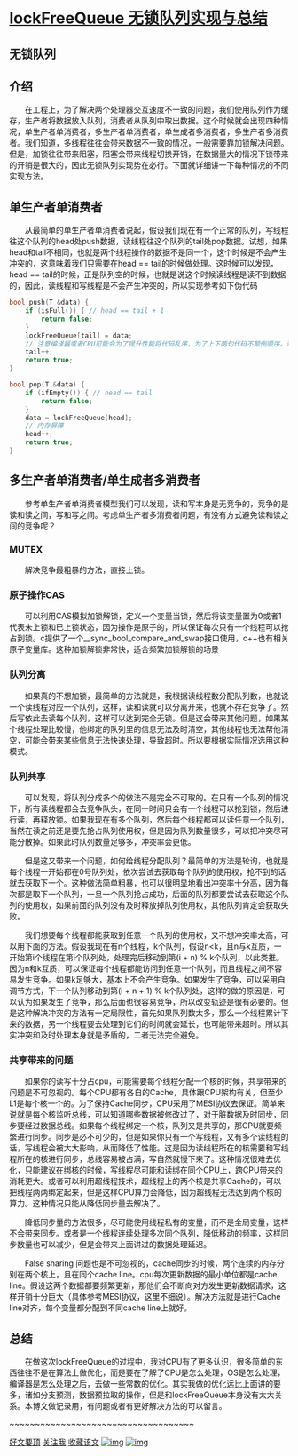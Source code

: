 

# [lockFreeQueue 无锁队列实现与总结](https://www.cnblogs.com/scaugsh/p/10074297.html)

## 无锁队列

## 介绍

　　在工程上，为了解决两个处理器交互速度不一致的问题，我们使用队列作为缓存，生产者将数据放入队列，消费者从队列中取出数据。这个时候就会出现四种情况，单生产者单消费者，多生产者单消费者，单生成者多消费者，多生产者多消费者。我们知道，多线程往往会带来数据不一致的情况，一般需要靠加锁解决问题。但是，加锁往往带来阻塞，阻塞会带来线程切换开销，在数据量大的情况下锁带来的开销是很大的，因此无锁队列实现势在必行。下面就详细讲一下每种情况的不同实现方法。

## 单生产者单消费者

　　从最简单的单生产者单消费者说起，假设我们现在有一个正常的队列，写线程往这个队列的head处push数据，读线程往这个队列的tail处pop数据。试想，如果head和tail不相同，也就是两个线程操作的数据不是同一个，这个时候是不会产生冲突的，这意味着我们只需要在head == tail的时候做处理。这时候可以发现，head == tail的时候，正是队列空的时候，也就是说这个时候读线程是读不到数据的，因此，读线程和写线程是不会产生冲突的，所以实现参考如下伪代码



```cpp
bool push(T &data) {
    if (isFull()) { // head == tail + 1
        return false;
    }
    lockFreeQueue[tail] = data;
    // 注意编译器或者CPU可能会为了提升性能将代码乱序，为了上下两句代码不颠倒顺序，这里需要加上内存屏障
    tail++;
    return true;
}

bool pop(T &data) { 
    if (ifEmpty()) { // head == tail
        return false;
    }
    data = lockFreeQueue[head];
    // 内存屏障
    head++;
    return true;
}
```



## 多生产者单消费者/单生成者多消费者

　　参考单生产者单消费者模型我们可以发现，读和写本身是无竞争的，竞争的是读和读之间，写和写之间。考虑单生产者多消费者问题，有没有方式避免读和读之间的竞争呢？

### MUTEX

　　解决竞争最粗暴的方法，直接上锁。

### 原子操作CAS

　　可以利用CAS模拟加锁解锁，定义一个变量当锁，然后将该变量置为0或者1代表未上锁和已上锁状态，因为操作是原子的，所以保证每次只有一个线程可以抢占到锁。c提供了一个__sync_bool_compare_and_swap接口使用，c++也有相关原子变量库。这种加锁解锁非常快，适合频繁加锁解锁的场景

### 队列分离

　　如果真的不想加锁，最简单的方法就是，我根据读线程数分配队列数，也就说一个读线程对应一个队列，这样，读和读就可以分离开来，也就不存在竞争了。然后写依此去读每个队列，这样可以达到完全无锁。但是这会带来其他问题，如果某个线程处理比较慢，他绑定的队列里的信息无法及时清空，其他线程也无法帮他清空，可能会带来某些信息无法快速处理，导致超时。所以要根据实际情况选用这种模式。

### 队列共享

　　可以发现，将队列分成多个的做法不是完全不可取的。在只有一个队列的情况下，所有读线程都会去竞争队头，在同一时间只会有一个线程可以抢到锁，然后进行读，再释放锁。如果我现在有多个队列，然后每个线程都可以读任意一个队列，当然在读之前还是要先抢占队列使用权，但是因为队列数量很多，可以把冲突尽可能分散掉。如果此时队列数量足够多，冲突率会更低。

　　但是这又带来一个问题，如何给线程分配队列？最简单的方法是轮询，也就是每个线程一开始都在0号队列处，依次尝试去获取每个队列的使用权，抢不到的话就去获取下一个。这种做法简单粗暴，也可以很明显地看出冲突率十分高，因为每次都是取下一个队列，一旦一个队列抢占成功，后面的队列都要尝试去获取这个队列的使用权，如果前面的队列没有及时释放掉队列使用权，其他队列肯定会获取失败。

　　我们想要每个线程都能获取到任意一个队列的使用权，又不想冲突率太高，可以用下面的方法。假设我现在有n个线程，k个队列，假设n<k，且n与k互质，一开始第i个线程在第i个队列处，处理完后移动到第(i + n) % k个队列，以此类推。因为n和k互质，可以保证每个线程都能访问到任意一个队列，而且线程之间不容易发生竞争。如果k足够大，基本上不会产生竞争。如果发生了竞争，可以采用自调节方式，下一个队列移动到第(i + n + 1) % k个队列处，这样的做的原因是，可以认为如果发生了竞争，那么后面也很容易竞争，所以改变轨迹是很有必要的。但是这种解决冲突的方法有一定局限性，首先如果队列数太多，那么一个线程累计下来的数据，另一个线程要去处理到它们的时间就会延长，也可能带来超时。所以其实冲突和及时处理本身就是矛盾的，二者无法完全避免。

### 共享带来的问题

　　如果你的读写十分占cpu，可能需要每个线程分配一个核的时候，共享带来的问题是不可忽视的。每个CPU都有各自的Cache，具体跟CPU架构有关，但至少L1是每个核一个的。为了保持Cache同步，CPU采用了MESI协议去保证。简单来说就是每个核监听总线，可以知道哪些数据被修改过了，对于脏数据及时同步，同步要经过数据总线。如果每个线程绑定一个核，队列又是共享的，那CPU就要频繁进行同步。同步是必不可少的，但是如果你只有一个写线程，又有多个读线程的话，写线程会被大大影响，从而降低了性能。这是因为读线程所在的核需要和写线程所在的核进行同步，总线容易被占满，写自然就慢下来了。这种情况很难去优化，只能建议在绑核的时候，写线程尽可能和读绑在同个CPU上，跨CPU带来的消耗更大。或者可以利用超线程技术，超线程上的两个核是共享Cache的，可以把线程两两绑定起来，但是这样CPU算力会降低，因为超线程无法达到两个核的算力。这种情况只能从降低同步量去解决了。

　　降低同步量的方法很多，尽可能使用线程私有的变量，而不是全局变量，这样不会带来同步。或者是一个线程连续处理多次同个队列，降低移动的频率，这样同步数量也可以减少，但是会带来上面讲过的数据处理延迟。

　　False sharing 问题也是不可忽视的，cache同步的时候，两个连续的内存分别在两个核上，且在同个cache line。cpu每次更新数据的最小单位都是cache line。假设这两个数据都要频繁更新，那他们会不断向对方发生更新数据请求，这样开销十分巨大（具体参考MESI协议，这里不细说）。解决方法就是进行Cache line对齐，每个变量都分配到不同cache line上就好。

## 总结

　　在做这次lockFreeQueue的过程中，我对CPU有了更多认识，很多简单的东西往往不是在算法上做优化，而是要在了解了CPU是怎么处理，OS是怎么处理，编译器是怎么处理之后，去做一些常数的优化。其实我做的优化远比上面讲的要多，诸如分支预测，数据预拉取的操作，但是和lockFreeQueue本身没有太大关系。本博文做记录用，有问题或者有更好解决方法的可以留言。

\~~~~~~~~~~~~~~~~~~~~~~~~~~~~~~~~~~~~

[好文要顶](javascript:void(0);) [关注我](javascript:void(0);) [收藏该文](javascript:void(0);) [![img](https://common.cnblogs.com/images/icon_weibo_24.png)](javascript:void(0);) [![img](https://common.cnblogs.com/images/wechat.png)](javascript:void(0);)